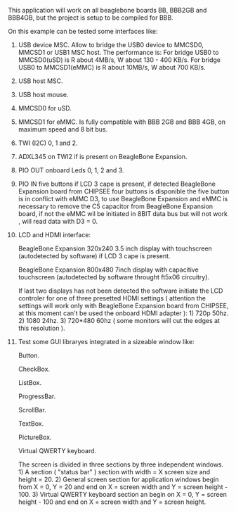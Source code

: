 This application will work on all beaglebone boards BB, BBB2GB and BBB4GB, but the project is setup to be compiled for BBB.

On this example can be tested some interfaces like:

1) USB device MSC.
	Allow to bridge the USB0 device to MMCSD0, MMCSD1 or USB1 MSC host.
		The performance is:
			For bridge USB0 to MMCSD0(uSD) is  R about 4MB/s, W about 130 - 400 KB/s. 
			For bridge USB0 to MMCSD1(eMMC) is R about 10MB/s, W about 700 KB/s.

2) USB host MSC.

3) USB host mouse.

4) MMCSD0 for uSD.

5) MMCSD1 for eMMC.
	Is fully compatible with BBB 2GB and BBB 4GB, on maximum speed and 8 bit bus.

6) TWI (I2C) 0, 1 and 2.

7) ADXL345 on TWI2 if is present on BeagleBone Expansion.

8) PIO OUT onboard Leds 0, 1, 2 and 3.

9) PIO IN five buttons if LCD 3 cape is present, if detected BeagleBone Expansion board from CHIPSEE 
	four buttons is disponible the five button is in conflict with eMMC D3, 
	to use BeagleBone Expansion and eMMC is necessary to remove the C5 capacitor 
	from BeagleBone Expansion board, if not the eMMC wil be initiated in 8BIT data bus 
	but will not work , will read data with D3 = 0.

6) LCD and HDMI interface:

	BeagleBone Expansion 320x240 3.5 inch display with touchscreen 
		(autodetected by software) if LCD 3 cape is present.
	
	BeagleBone Expansion 800x480 7inch display with capacitive touchscreen 
		(autodetected by software throught ft5x06 circuitry).
	
	If last two displays has not been detected the software 
		initiate the LCD controler for one of three presetted HDMI settings 
		( attention the settings will work only with BeagleBone Expansion board from CHIPSEE, 
		at this moment can't be used the onboard HDMI adapter ):
			1) 720p 50hz.
			2) 1080 24hz.
			3) 720*480 60hz ( some monitors will cut the edges at this resolution ).
	
7) Test some GUI libraryes integrated in a sizeable window like:

	Button.
	
	CheckBox.
	
	ListBox.
	
	ProgressBar.
	
	ScrollBar.
	
	TextBox.
	
	PictureBox. 
	
	Virtual QWERTY keyboard.
	
	The screen is divided in three sections by three independent windows.
		1) A section ( "status bar" ) section with width = X screen size and height = 20.
		2) General screen section for application windows begin from X = 0, Y = 20 
			and end on X = screen width and Y = screen height - 100.
		3) Virtual QWERTY keyboard section an begin on X = 0, Y = screen height - 100 
			and end on X = screen width and Y = screen height.
